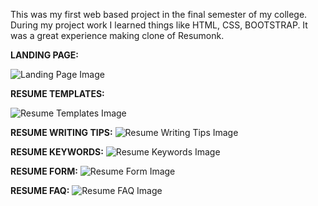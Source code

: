 This was my first web based project in the final semester of my college. During my project work I learned things like HTML, CSS, BOOTSTRAP. It was a great experience making clone of Resumonk.

**LANDING PAGE:**

![Landing Page Image](./readme%20Images/landingPage.png)

**RESUME TEMPLATES:**

![Resume Templates Image](./readme%20Images/templates.png)

**RESUME WRITING TIPS:**
![Resume Writing Tips Image](./readme%20Images/resume-writing-tips.png)

**RESUME KEYWORDS:**
![Resume Keywords Image](./readme%20Images/resume-keywords.png)

**RESUME FORM:**
![Resume Form Image](./readme%20Images/create.png)

**RESUME FAQ:**
![Resume FAQ Image](./readme%20Images/FAQ.png)

